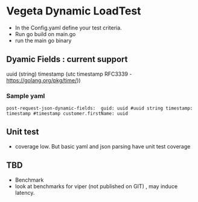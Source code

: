 # Vegeta Dynamic LoadTest

 - In the Config.yaml define your test criteria.
 - Run go build on main.go
 - run the main go binary

## Dyamic Fields : current support
 uuid (string) 
 timestamp (utc timestamp RFC3339 - https://golang.org/pkg/time/))

 ### Sample yaml
   ` post-request-json-dynamic-fields: 
        guid: uuid #uuid string
        timestamp: timestamp #timestamp
        customer.firstName: uuid `
  
  
## Unit test
- coverage low. But basic yaml and json parsing have unit test coverage

## TBD
 - Benchmark
 - look at benchmarks for viper (not published on GIT) , may induce latency.
   
